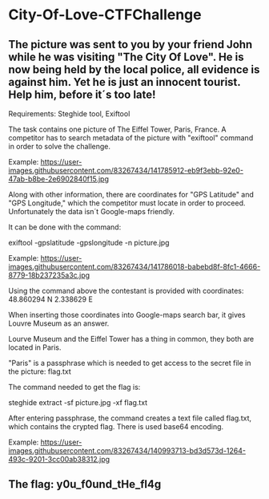 # City-Of-Love-CTFChallenge
The picture was sent to you by your friend John while he was visiting "The City Of Love". He is now being held by the local police, all evidence is against him. Yet he is just an innocent tourist. Help him, before it´s too late!
---

Requirements: Steghide tool, Exiftool

The task contains one picture of The Eiffel Tower, Paris, France. A competitor has to search metadata of the picture with "exiftool" command in order to solve the challenge.

Example: https://user-images.githubusercontent.com/83267434/141785912-eb9f3ebb-92e0-47ab-b8be-2e6902840f15.jpg

Along with other information, there are coordinates for "GPS Latitude" and "GPS Longitude," which the competitor must locate in order to proceed. Unfortunately the data isn´t Google-maps friendly. 

It can be done with the command:

exiftool -gpslatitude -gpslongitude -n picture.jpg

Example: https://user-images.githubusercontent.com/83267434/141786018-babebd8f-8fc1-4666-8779-18b237235a3c.jpg

Using the command above the contestant is provided with coordinates: 48.860294 N  2.338629 E

When inserting those coordinates into Google-maps search bar, it gives Louvre Museum as an answer.

Lourve Museum and the Eiffel Tower has a thing in common, they both are located in Paris.

"Paris" is a passphrase which is needed to get access to the secret file in the picture: flag.txt

The command needed to get the flag is:

steghide extract -sf picture.jpg -xf flag.txt

After entering passphrase, the command creates a text file called flag.txt, which contains the crypted flag. There is used base64 encoding.

Example: https://user-images.githubusercontent.com/83267434/140993713-bd3d573d-1264-493c-9201-3cc00ab38312.jpg

The flag: y0u_f0und_tHe_fl4g
--
